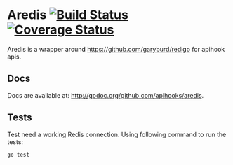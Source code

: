 # Aredis [![Build Status ](https://app.wercker.com/status/54b171115600e8088032f3ab998ecebf/s/master "Build Status")](https://app.wercker.com/project/bykey/54b171115600e8088032f3ab998ecebf) [![Coverage Status](https://coveralls.io/repos/apihooks/aredis/badge.svg?branch=master&service=github)](https://coveralls.io/github/apihooks/aredis?branch=master)

Aredis is a wrapper around https://github.com/garyburd/redigo for apihook apis.

## Docs

Docs are available at: http://godoc.org/github.com/apihooks/aredis.

## Tests

Test need a working Redis connection. Using following command to run the tests:

    go test
